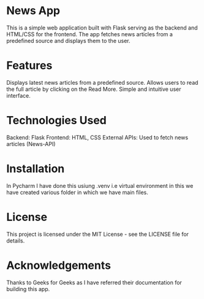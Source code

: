 # News App
This is a simple web application built with Flask serving as the backend and HTML/CSS for the frontend. The app fetches news articles from a predefined source and displays them to the user.

# Features
Displays latest news articles from a predefined source.
Allows users to read the full article by clicking on the Read More.
Simple and intuitive user interface.

# Technologies Used
Backend: Flask
Frontend: HTML, CSS
External APIs: Used to fetch news articles (News-API)

# Installation
In Pycharm I have done this usiung .venv i.e virtual environment
in this we have created various folder in which we have main files.

# License
This project is licensed under the MIT License - see the LICENSE file for details.

# Acknowledgements
Thanks to Geeks for Geeks as I have referred their documentation for building this app.
